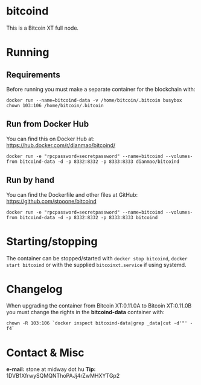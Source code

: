 # bitcoind

This is a Bitcoin XT full node.

# Running

## Requirements
Before running you must make a separate container for the blockchain with:

```
docker run --name=bitcoind-data -v /home/bitcoin/.bitcoin busybox chown 103:106 /home/bitcoin/.bitcoin
```

## Run from Docker Hub
You can find this on Docker Hub at: https://hub.docker.com/r/dianmao/bitcoind/

```
docker run -e "rpcpassword=secretpassword" --name=bitcoind --volumes-from bitcoind-data -d -p 8332:8332 -p 8333:8333 dianmao/bitcoind
```

## Run by hand
You can find the Dockerfile and other files at GitHub: https://github.com/stooone/bitcoind

```
docker run -e "rpcpassword=secretpassword" --name=bitcoind --volumes-from bitcoind-data -d -p 8332:8332 -p 8333:8333 bitcoind
```

# Starting/stopping

The container can be stopped/started with ```docker stop bitcoind```, ```docker start bitcoind``` or with the supplied ```bitcoinxt.service``` if using systemd.

# Changelog

When upgrading the container from Bitcoin XT:0.11.0A to Bitcoin XT:0.11.0B you must change the rights in the **bitcoind-data** container with:

```
chown -R 103:106 `docker inspect bitcoind-data|grep _data|cut -d'"' -f4`
```

# Contact & Misc
**e-mail:** stone at midway dot hu
**Tip:** 1DVB1XfrwySQMQNThoPAJj4rZwMHXYTGp2
